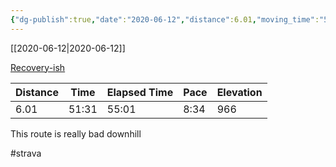 ```yaml
---
{"dg-publish":true,"date":"2020-06-12","distance":6.01,"moving_time":"51:31","elapsed_time":"55:01","pace":"8:34","total_elevation_gain":966,"url":"https://www.strava.com/activities/3605260146","permalink":"/01-personal/strava/2020-06-12-recovery-ish/","dgPassFrontmatter":true}
---
```



[[2020-06-12\|2020-06-12]]

[Recovery-ish](https://www.strava.com/activities/3605260146)

| Distance | Time  | Elapsed Time | Pace | Elevation |
| -------- | ----- | ------------ | ---- | --------- |
| 6.01     | 51:31 | 55:01        | 8:34 | 966       |


This route is really bad downhill

#strava

